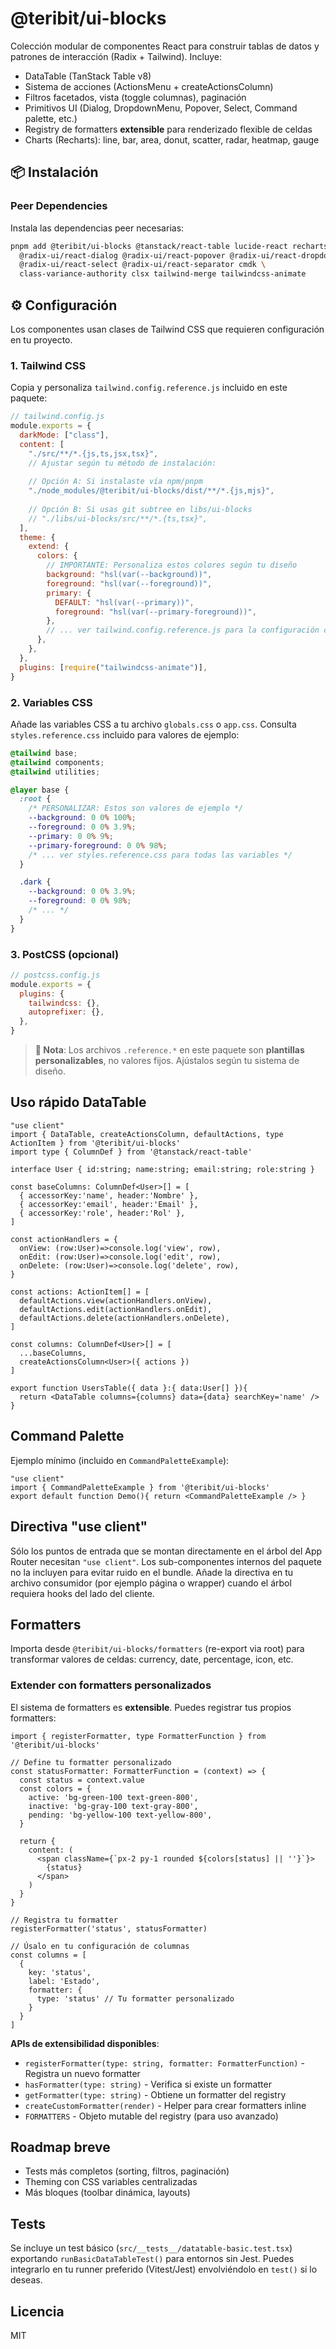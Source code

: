 # @teribit/ui-blocks

Colección modular de componentes React para construir tablas de datos y patrones de interacción (Radix + Tailwind). Incluye:

- DataTable (TanStack Table v8)
- Sistema de acciones (ActionsMenu + createActionsColumn)
- Filtros facetados, vista (toggle columnas), paginación
- Primitivos UI (Dialog, DropdownMenu, Popover, Select, Command palette, etc.)
- Registry de formatters **extensible** para renderizado flexible de celdas
- Charts (Recharts): line, bar, area, donut, scatter, radar, heatmap, gauge

## 📦 Instalación

### Peer Dependencies

Instala las dependencias peer necesarias:

```bash
pnpm add @teribit/ui-blocks @tanstack/react-table lucide-react recharts zod \
  @radix-ui/react-dialog @radix-ui/react-popover @radix-ui/react-dropdown-menu \
  @radix-ui/react-select @radix-ui/react-separator cmdk \
  class-variance-authority clsx tailwind-merge tailwindcss-animate
```

## ⚙️ Configuración

Los componentes usan clases de Tailwind CSS que requieren configuración en tu proyecto.

### 1. Tailwind CSS

Copia y personaliza `tailwind.config.reference.js` incluido en este paquete:

```js
// tailwind.config.js
module.exports = {
  darkMode: ["class"],
  content: [
    "./src/**/*.{js,ts,jsx,tsx}",
    // Ajustar según tu método de instalación:
    
    // Opción A: Si instalaste vía npm/pnpm
    "./node_modules/@teribit/ui-blocks/dist/**/*.{js,mjs}",
    
    // Opción B: Si usas git subtree en libs/ui-blocks
    // "./libs/ui-blocks/src/**/*.{ts,tsx}",
  ],
  theme: {
    extend: {
      colors: {
        // IMPORTANTE: Personaliza estos colores según tu diseño
        background: "hsl(var(--background))",
        foreground: "hsl(var(--foreground))",
        primary: {
          DEFAULT: "hsl(var(--primary))",
          foreground: "hsl(var(--primary-foreground))",
        },
        // ... ver tailwind.config.reference.js para la configuración completa
      },
    },
  },
  plugins: [require("tailwindcss-animate")],
}
```

### 2. Variables CSS

Añade las variables CSS a tu archivo `globals.css` o `app.css`. Consulta `styles.reference.css` incluido para valores de ejemplo:

```css
@tailwind base;
@tailwind components;
@tailwind utilities;

@layer base {
  :root {
    /* PERSONALIZAR: Estos son valores de ejemplo */
    --background: 0 0% 100%;
    --foreground: 0 0% 3.9%;
    --primary: 0 0% 9%;
    --primary-foreground: 0 0% 98%;
    /* ... ver styles.reference.css para todas las variables */
  }

  .dark {
    --background: 0 0% 3.9%;
    --foreground: 0 0% 98%;
    /* ... */
  }
}
```

### 3. PostCSS (opcional)

```js
// postcss.config.js
module.exports = {
  plugins: {
    tailwindcss: {},
    autoprefixer: {},
  },
}
```

> **📝 Nota**: Los archivos `.reference.*` en este paquete son **plantillas personalizables**, no valores fijos. Ajústalos según tu sistema de diseño.

## Uso rápido DataTable

```tsx
"use client"
import { DataTable, createActionsColumn, defaultActions, type ActionItem } from '@teribit/ui-blocks'
import type { ColumnDef } from '@tanstack/react-table'

interface User { id:string; name:string; email:string; role:string }

const baseColumns: ColumnDef<User>[] = [
  { accessorKey:'name', header:'Nombre' },
  { accessorKey:'email', header:'Email' },
  { accessorKey:'role', header:'Rol' },
]

const actionHandlers = {
  onView: (row:User)=>console.log('view', row),
  onEdit: (row:User)=>console.log('edit', row),
  onDelete: (row:User)=>console.log('delete', row),
}

const actions: ActionItem[] = [
  defaultActions.view(actionHandlers.onView),
  defaultActions.edit(actionHandlers.onEdit),
  defaultActions.delete(actionHandlers.onDelete),
]

const columns: ColumnDef<User>[] = [
  ...baseColumns,
  createActionsColumn<User>({ actions })
]

export function UsersTable({ data }:{ data:User[] }){
  return <DataTable columns={columns} data={data} searchKey='name' />
}
```

## Command Palette

Ejemplo mínimo (incluido en `CommandPaletteExample`):

```tsx
"use client"
import { CommandPaletteExample } from '@teribit/ui-blocks'
export default function Demo(){ return <CommandPaletteExample /> }
```

## Directiva "use client"

Sólo los puntos de entrada que se montan directamente en el árbol del App Router necesitan `"use client"`. Los sub-componentes internos del paquete no la incluyen para evitar ruido en el bundle. Añade la directiva en tu archivo consumidor (por ejemplo página o wrapper) cuando el árbol requiera hooks del lado del cliente.

## Formatters

Importa desde `@teribit/ui-blocks/formatters` (re-export via root) para transformar valores de celdas: currency, date, percentage, icon, etc.

### Extender con formatters personalizados

El sistema de formatters es **extensible**. Puedes registrar tus propios formatters:

```tsx
import { registerFormatter, type FormatterFunction } from '@teribit/ui-blocks'

// Define tu formatter personalizado
const statusFormatter: FormatterFunction = (context) => {
  const status = context.value
  const colors = {
    active: 'bg-green-100 text-green-800',
    inactive: 'bg-gray-100 text-gray-800',
    pending: 'bg-yellow-100 text-yellow-800',
  }
  
  return {
    content: (
      <span className={`px-2 py-1 rounded ${colors[status] || ''}`}>
        {status}
      </span>
    )
  }
}

// Registra tu formatter
registerFormatter('status', statusFormatter)

// Úsalo en tu configuración de columnas
const columns = [
  {
    key: 'status',
    label: 'Estado',
    formatter: {
      type: 'status' // Tu formatter personalizado
    }
  }
]
```

**APIs de extensibilidad disponibles**:

- `registerFormatter(type: string, formatter: FormatterFunction)` - Registra un nuevo formatter
- `hasFormatter(type: string)` - Verifica si existe un formatter
- `getFormatter(type: string)` - Obtiene un formatter del registry
- `createCustomFormatter(render)` - Helper para crear formatters inline
- `FORMATTERS` - Objeto mutable del registry (para uso avanzado)

## Roadmap breve

- Tests más completos (sorting, filtros, paginación)
- Theming con CSS variables centralizadas
- Más bloques (toolbar dinámica, layouts)

## Tests

Se incluye un test básico (`src/__tests__/datatable-basic.test.tsx`) exportando `runBasicDataTableTest()` para entornos sin Jest. Puedes integrarlo en tu runner preferido (Vitest/Jest) envolviéndolo en `test()` si lo deseas.

## Licencia

MIT
